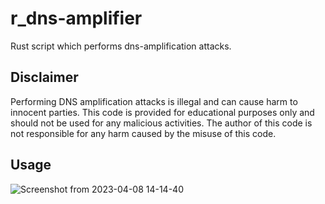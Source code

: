 # r_dns-amplifier

Rust script which performs dns-amplification attacks.

## Disclaimer

Performing DNS amplification attacks is illegal and can cause harm to innocent parties. This code is provided for educational purposes only and should not be used for any malicious activities. The author of this code is not responsible for any harm caused by the misuse of this code.

## Usage

![Screenshot from 2023-04-08 14-14-40](https://user-images.githubusercontent.com/61215846/230720615-7ca0c1fd-c641-4129-a8c4-1af913edab3e.png)
